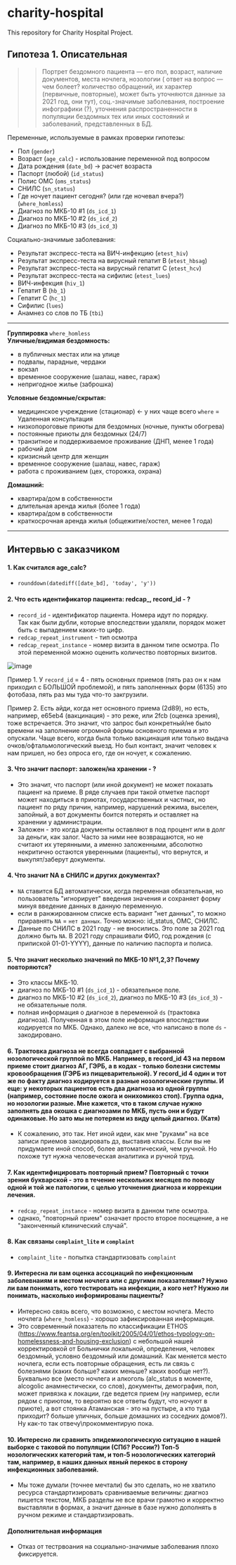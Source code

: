 # charity-hospital
This repository for Charity Hospital Project.

## Гипотеза 1. Описательная   
>> Портрет бездомного пациента — его пол, возраст, наличие документов, места ночлега, нозологии ( ответ на вопрос — чем болеет? количество обращений, их характер (первичные, повторные), может быть уточняются данные за 2021 год, они тут), соц.-значимые заболевания, построение инфографики (?), уточнения распространенности в популяции бездомных тех или иных состояний и заболеваний, представленных в БД.

Переменные, используемые в рамках проверки гипотезы:
- Пол (`gender`)
- Возраст (`age_calc`) - использование переменной под вопросом
- Дата рождения (`date_bd`) -> расчет возраста
- Паспорт (любой) (`id_status`)
- Полис ОМС (`oms_status`)
- СНИЛС (`sn_status`)
- Где ночует пациент сегодня? (или где ночевал вчера?) (`where_homless`)
- Диагноз по МКБ-10 #1 (`ds_icd_1`)
- Диагноз по МКБ-10 #2 (`ds_icd_2`)
- Диагноз по МКБ-10 #3 (`ds_icd_3`)

Cоциально-значимые заболевания:
- Результат экспресс-теста на ВИЧ-инфекцию (`etest_hiv`)
- Результат экспресс-теста на вирусный гепатит В (`etest_hbsag`)
- Результат экспресс-теста на вирусный гепатит С (`etest_hcv`)
- Результат экспресс-теста на сифилис (`etest_lues`)
- ВИЧ-инфекция (`hiv_1`)
- Гепатит B (`hb_1`)
- Гепатит C (`hc_1`)
- Сифилис (`lues`)
- Анамнез со слов по ТБ (`tbi`)

---
**Группировка** `where_homless`    
**Уличные/видимая бездомность:**
- в публичных местах или на улице
- подвалы, парадные, чердаки
- вокзал
- временное сооружение (шалаш, навес, гараж) 
- непригодное жилье (заброшка)

**Условные бездомные/скрытая:**
- медицинское учреждение (стационар) <- у них чаще всего `where` = Удаленная консультация
- низкопороговые приюты для бездомных (ночные, пункты обогрева)
- постоянные приюты для бездомных (24/7) 
- транзитное и поддерживаемое проживание (ДНП, менее 1 года)
- рабочий дом
- кризисный центр для женщин
- временное сооружение (шалаш, навес, гараж)
- работа с проживанием (цех, сторожка, охрана)

**Домашний:**
- квартира/дом в собственности
- длительная аренда жилья (более 1 года)
- квартира/дом в собственности
- краткосрочная аренда жилья (общежитие/хостел, менее 1 года)


----
## Интервью с заказчиком

#### 1. Как считался age_calc?
- `rounddown(datediff([date_bd], 'today', 'y'))`

#### 2. Что есть идентификатор пациента: redcap_, record_id - ?
- `record_id` - идентификатор пациента. Номера идут по порядку.    
Так как были дубли, которые впоследствии удаляли, порядок может быть с выпадением каких-то цифр. 
- `redcap_repeat_instrument` - тип осмотра
- `redcap_repeat_instance` - номер визита в данном типе осмотра. По этой переменной можно оценить количество повторных визитов.

![image](https://user-images.githubusercontent.com/50096463/204623686-6efa317d-2c8c-4b84-860f-e7fa783edb08.png)

Пример 1. У `record_id` = 4 - пять основных приемов (пять раз он к нам приходил с БОЛЬШОЙ проблемой), и пять заполненных форм (6135) это фотобаза, пять раз мы туда что-то закгрузили. 

Пример 2. Есть айди, когда нет основного приема (2d89), но есть, например, e65eb4 (вакцинация) - это реже, или 2fcb (оценка зрения), тоже встречается. 
Это значит, что запрос был конкретный/не было времени на заполнение огромной формы основного приема и это опускали. Чаще всего, когда была только вакцинация или только выдача очков/офтальмологический выезд. Но был контакт, значит человек к нам пришел, но без опроса его, где он ночует, к сожалению.

#### 3. Что значит паспорт: заложен/на хранении - ?
-  Это значит, что паспорт (или иной документ) не может показать пациент на приеме. В ряде случаев при такой отметке паспорт может находиться в приютах, государственных и частных, но пациент по ряду причин, например, нарушений режима, выселен, запойный, а вот документы боится потерять и оставляет на хранении у администрации. 
- Заложен - это когда документы оставляют в под процент или в долг за деньги, как залог. Часто за ними нее возвращаются, но не считают их утерянными, а именно заложенными, абсолютно некритично остаются уверенными (пациенты), что вернутся, и выкупят/заберут документы.

#### 4. Что значит NA в СНИЛС и других документах?
- `NA` ставится БД автоматически, когда переменная обязательная, но пользователь "игнорирует" введения значения и сохраняет форму минуя введение данных в данную переменную.
- если в ранжированном списке есть вариант "нет данных", то можно приравнять `NA` = `нет данных`. Точно можно: id_status, ОМС, СНИЛС.
- Данные по СНИЛС в 2021 году - не вносились. Это поле за 2021 год должно быть `NA`.
В 2021 году спрашивали ФИО, год рождения (с припиской 01-01-YYYY), данные по наличию паспорта и полиса. 


#### 5. Что значит несколько значений по МКБ-10 №1,2,3? Почему повторяются? 
- Это классы МКБ-10. 
- диагноз по МКБ-10 #1 (`ds_icd_1`) - обязательное поле.
- диагноз по МКБ-10 #2 (`ds_icd_2`), диагноз по МКБ-10 #3 (`ds_icd_3`) - не обязательные поля.
- полная информация о диагнозе в переменной `ds` (трактовка диагноза). Полученная в этом поле информация впоследствии кодируется по МКБ. Однако, далеко не все, что написано в поле `ds` - закодировано.   

#### 6. Трактовка диагноза не всегда совпадает с выбранной нозологической группой по МКБ. Например, в record_id 43 на первом приеме стоит диагноз АГ, ГЭРБ, а в кодах - только болезни системы кровообращения (ГЭРБ из пищеварительной). У record_id 4 один и тот же по факту диагноз кодируется в разные нозологические группы. И еще: у некоторых пациентов есть два диагноза из одной группы (например, состояние после ожога и онихомикоз стоп). Группа одна, но нозологии разные. Мне кажется, что в таком случае нужно заполнять два окошка с диагнозами по МКБ, пусть они и будут одинаковые. Но зато мы не потеряем из виду целый диагноз. (Катя)
- К сожалению, это так. Нет иной идеи, как  мне "руками" на все записи приемов закодировать дз, выставив классы. Если вы не придумаете иной способ, более автоматический, чем ручной. Но похоже тут нужна человеческая аналитика и ручной труд.

#### 7. Как идентифицировать повторный прием? Повторный с точки зрения букварской - это в течение нескольких месяцев по поводу одной и той же патологии, с целью уточнения диагноза и коррекции лечения.
- `redcap_repeat_instance` - номер визита в данном типе осмотра.
- однако, "повторный прием" означает просто второе посещение, а не "законченный клинический случай". 

#### 8. Как связаны `complaint_lite` и `complaint` 
- `complaint_lite` - попытка стандартизовать `complaint`

#### 9. Интересна ли вам оценка ассоциаций по инфекционным заболевнаиям и местом ночлега или с другими показателями? Нужно ли вам понимать, кого тестировать на инфекции, а кого нет? Нужно ли понимать, насколько информированы пациенты?
- Интересно связь всего, что возможно, с местом ночлега. Место ночлега (`where_homless`) - хорошо зафиксированная информация.  
-  Это современный показатель по классификации ETHOS (https://www.feantsa.org/en/toolkit/2005/04/01/ethos-typology-on-homelessness-and-housing-exclusion) с небольшой нашей корректировкой от Больнички локальной, определения, человек бездомный, условно бездомный или домашний.  Как меняется место ночлега, если есть повторные обращения, есть ли связь с болезнями (каких больше? каких меньше? каких вообще нет?). Буквально все (место ночлега и алкоголь (alc_status в моменте, alcogolic анамнестически, со слов), документы, демография, пол, может привязка к локации, где ведется прием (ну например, если рядом с приютом, то вероятно все ответы будут, что ночуют в приюте), а вот стоянка Атаманская - это на пустыре, а кто туда приходит? больше уличных, больше домашних из соседних домов?). Ну как-то так отвечу\прокомментирую пока.

#### 10. Интересно ли сравнить эпидемиологическую ситуацию в нашей выборке с таковой по популяции (СПб? России?) Топ-5 нозологических категорий там, и топ-5 нозологических категорий там, например, в наших данных явный перекос в сторону инфекционных заболеваний.
- Мы тоже думали (точнее мечтали) бы это сделать, но не хватило ресурса стандартизировать сравниваемые величины: диагноз пишется текстом, МКБ разделы не все врачи грамотно и корректно выставляли в формах, а значит данные в базе нужно дополнять в ручном режиме и стандартизировать.

#### Дополнительная информация
- Отказ от тестрвоания на социально-значимые заболевания плохо фиксируется.   





